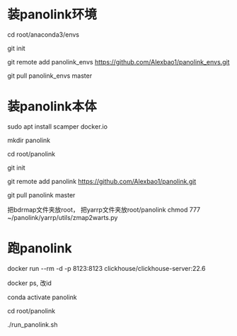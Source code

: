 # 装panolink环境

cd root/anaconda3/envs

git init

git remote add panolink_envs https://github.com/Alexbao1/panolink_envs.git

git pull panolink_envs master

# 装panolink本体

sudo apt install scamper docker.io

mkdir panolink

cd root/panolink

git init

git remote add panolink https://github.com/Alexbao1/panolink.git

git pull panolink master

把bdrmap文件夹放root， 把yarrp文件夹放root/panolink
chmod 777 ~/panolink/yarrp/utils/zmap2warts.py 

# 跑panolink

docker run --rm -d -p 8123:8123 clickhouse/clickhouse-server:22.6

docker ps, 改id

conda activate panolink

cd root/panolink

./run_panolink.sh
